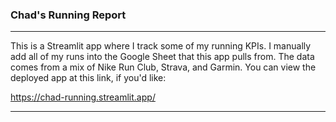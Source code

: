 ### Chad's Running Report

___

This is a Streamlit app where I track some of my running KPIs. I manually add all of my runs into the Google Sheet that this app pulls from. The data comes from a mix of Nike Run Club, Strava, and Garmin. You can view the deployed app at this link, if you'd like:

https://chad-running.streamlit.app/

___